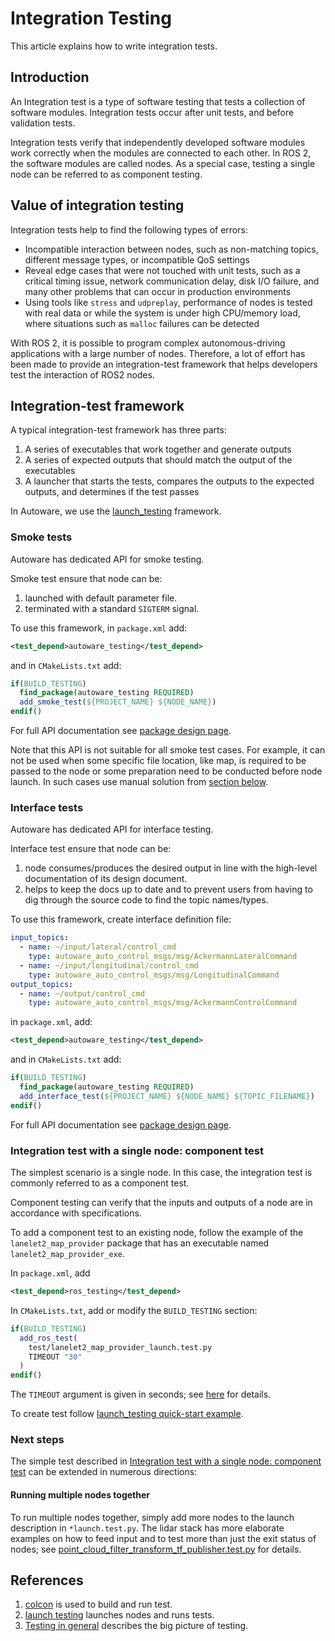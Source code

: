 # Integration Testing

This article explains how to write integration tests.

## Introduction

An Integration test is a type of software testing that tests a collection of software modules. Integration tests occur after unit tests, and before validation tests.

Integration tests verify that independently developed software modules work correctly when the modules are connected to each other. In ROS 2, the software modules are called nodes. As a special case, testing a single node can be referred to as component testing.

## Value of integration testing

Integration tests help to find the following types of errors:

- Incompatible interaction between nodes, such as non-matching topics, different message types, or incompatible QoS settings
- Reveal edge cases that were not touched with unit tests, such as a critical timing issue, network communication delay, disk I/O failure, and many other problems that can occur in production environments
- Using tools like `stress` and `udpreplay`, performance of nodes is tested with real data or while the system is under high CPU/memory load, where situations such as `malloc` failures can be detected

With ROS 2, it is possible to program complex autonomous-driving applications with a large number of nodes. Therefore, a lot of effort has been made to provide an integration-test framework that helps developers test the interaction of ROS2 nodes.

## Integration-test framework

A typical integration-test framework has three parts:

1. A series of executables that work together and generate outputs
2. A series of expected outputs that should match the output of the executables
3. A launcher that starts the tests, compares the outputs to the expected outputs, and determines if the test passes

In Autoware, we use the [launch_testing](https://github.com/ros2/launch/tree/master/launch_testing) framework.

### Smoke tests

Autoware has dedicated API for smoke testing.

Smoke test ensure that node can be:

1. launched with default parameter file.
2. terminated with a standard `SIGTERM` signal.

To use this framework, in `package.xml` add:

```xml
<test_depend>autoware_testing</test_depend>
```

and in `CMakeLists.txt` add:

```cmake
if(BUILD_TESTING)
  find_package(autoware_testing REQUIRED)
  add_smoke_test(${PROJECT_NAME} ${NODE_NAME})
endif()
```

For full API documentation see [package design page](https://github.com/autowarefoundation/autoware.universe/blob/main/common/autoware_testing/design/autoware_testing-design.md).

Note that this API is not suitable for all smoke test cases. For example, it can not be used when some specific file location, like map, is required to be passed to the node or some preparation need to be conducted before node launch. In such cases use manual solution from [section below](#integration-test-with-a-single-node-component-test).

### Interface tests

Autoware has dedicated API for interface testing.

Interface test ensure that node can be:

1. node consumes/produces the desired output in line with the high-level documentation of its design document.
2. helps to keep the docs up to date and to prevent users from having to dig through the source code to find the topic names/types.

To use this framework, create interface definition file:

```yaml
input_topics:
  - name: ~/input/lateral/control_cmd
    type: autoware_auto_control_msgs/msg/AckermannLateralCommand
  - name: ~/input/longitudinal/control_cmd
    type: autoware_auto_control_msgs/msg/LongitudinalCommand
output_topics:
  - name: ~/output/control_cmd
    type: autoware_auto_control_msgs/msg/AckermannControlCommand
```

in `package.xml`, add:

```xml
<test_depend>autoware_testing</test_depend>
```

and in `CMakeLists.txt` add:

```cmake
if(BUILD_TESTING)
  find_package(autoware_testing REQUIRED)
  add_interface_test(${PROJECT_NAME} ${NODE_NAME} ${TOPIC_FILENAME})
endif()
```

For full API documentation see [package design page](https://github.com/autowarefoundation/autoware.universe/blob/main/common/autoware_testing/design/autoware_testing-design.md).

### Integration test with a single node: component test

The simplest scenario is a single node. In this case, the integration test is commonly referred to as a component test.

Component testing can verify that the inputs and outputs of a node are in accordance with specifications.

To add a component test to an existing node, follow the example of the `lanelet2_map_provider` package that has an executable named `lanelet2_map_provider_exe`.

In `package.xml`, add

```xml
<test_depend>ros_testing</test_depend>
```

In `CMakeLists.txt`, add or modify the `BUILD_TESTING` section:

```cmake
if(BUILD_TESTING)
  add_ros_test(
    test/lanelet2_map_provider_launch.test.py
    TIMEOUT "30"
  )
endif()
```

The `TIMEOUT` argument is given in seconds; see [here](https://github.com/ros2/ros_testing/blob/master/ros_testing/cmake/add_ros_test.cmake) for details.

To create test follow [launch_testing quick-start example](https://github.com/ros2/launch/tree/master/launch_testing#quick-start-example).

### Next steps

The simple test described in [Integration test with a single node: component test](integration-test-with-a-single-node-component-test) can be extended in numerous directions:

#### Running multiple nodes together

To run multiple nodes together, simply add more nodes to the launch description in `*launch.test.py`.
The lidar stack has more elaborate examples on how to feed input and to test more than just the exit status of nodes; see [point_cloud_filter_transform_tf_publisher.test.py](https://gitlab.com/autowarefoundation/autoware.auto/AutowareAuto/-/blob/master/src/perception/filters/point_cloud_filter_transform_nodes/test/point_cloud_filter_transform_tf_publisher.test.py) for details.

## References

1. [colcon](https://github.com/ros2/ros2/wiki/Colcon-Tutorial) is used to build and run test.
2. [launch testing](https://github.com/ros2/launch/tree/master/launch_testing) launches nodes and runs tests.
3. [Testing in general](testing-in-general.md) describes the big picture of testing.
